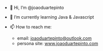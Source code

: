 - 👋 Hi, I’m @joaoduartepinto

- 🌱 I’m currently learning Java & Javascript

- 📫 How to reach me:
  - email: joaoduartepinto@outlook.com
  - persona site: www.joaoduartepinto.com

<!---
joaoduartepinto/joaoduartepinto is a ✨ special ✨ repository because its `README.md` (this file) appears on your GitHub profile.
You can click the Preview link to take a look at your changes.
--->
